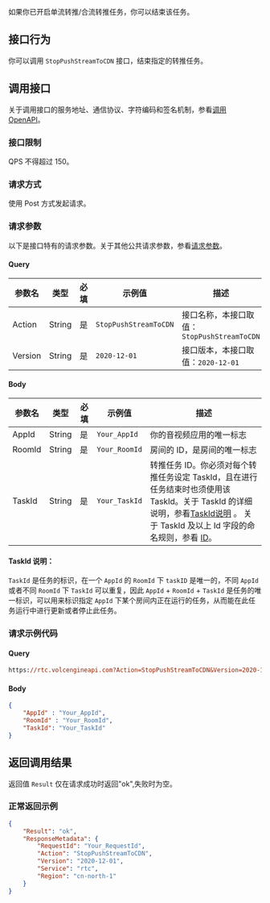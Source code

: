 如果你已开启单流转推/合流转推任务，你可以结束该任务。


## 接口行为

你可以调用 `StopPushStreamToCDN` 接口，结束指定的转推任务。

## 调用接口

关于调用接口的服务地址、通信协议、字符编码和签名机制，参看[调用 OpenAPI](69828)。
### 接口限制

QPS 不得超过 150。

### 请求方式

使用 Post 方式发起请求。

### 请求参数

以下是接口特有的请求参数。关于其他公共请求参数，参看[请求参数](69828.md#requestparameters)。

#### Query

|  **参数名**  |  **类型**  |  **必填**  |  **示例值**  |  **描述**  |
| --- | --- | --- | --- | --- |
| Action | String | 是 | `StopPushStreamToCDN` | 接口名称，本接口取值：`StopPushStreamToCDN` |
| Version | String | 是 | `2020-12-01` | 接口版本，本接口取值：`2020-12-01` |


#### Body

| **参数名** | **类型** | **必填** | **示例值** | **描述** |
| --- | --- | --- | --- | --- |
| AppId | String | 是 | `Your_AppId` | 你的音视频应用的唯一标志 |
| RoomId | String | 是 | `Your_RoomId` | 房间的 ID，是房间的唯一标志 |
| TaskId | String | 是 | `Your_TaskId` | 转推任务 ID。你必须对每个转推任务设定 TaskId，且在进行任务结束时也须使用该 TaskId。关于 TaskId 的详细说明，参看[TaskId说明](#taskid) 。 关于 TaskId 及以上 Id 字段的命名规则，参看 [ID](115995.md#idname)。 |



#### <span id="taskid"></span> TaskId 说明：

`TaskId` 是任务的标识，在一个 `AppId` 的 `RoomId` 下 `taskID` 是唯一的，不同 `AppId` 或者不同 `RoomId` 下 `TaskId` 可以重复，因此 `AppId` + `RoomId` + `TaskId` 是任务的唯一标识，可以用来标识指定 `AppId` 下某个房间内正在运行的任务，从而能在此任务运行中进行更新或者停止此任务。

### 请求示例代码

#### Query

```postscript
https://rtc.volcengineapi.com?Action=StopPushStreamToCDN&Version=2020-12-01
```
#### Body

```json
{
    "AppId" : "Your_AppId", 
    "RoomId" : "Your_RoomId",   
    "TaskId": "Your_TaskId"
}
```
## 返回调用结果

返回值 `Result` 仅在请求成功时返回"ok",失败时为空。

### 正常返回示例
```json
{
    "Result": "ok",
    "ResponseMetadata": {
        "RequestId": "Your_RequestId",
        "Action": "StopPushStreamToCDN",
        "Version": "2020-12-01",
        "Service": "rtc",
        "Region": "cn-north-1"
	}
}
```